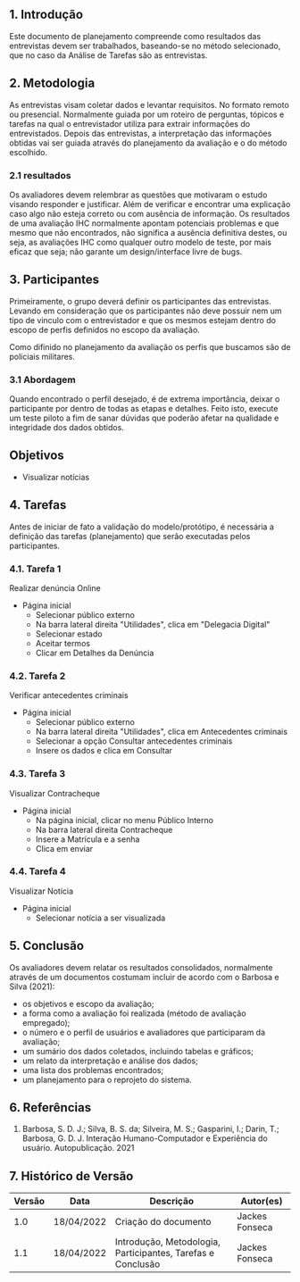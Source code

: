 ## 1. Introdução

Este documento de planejamento compreende como resultados das entrevistas devem ser trabalhados, baseando-se no método selecionado, que no caso da Análise de Tarefas são as entrevistas.

## 2. Metodologia

As entrevistas visam coletar dados e levantar requisitos. No formato remoto ou presencial. Normalmente guiada por um roteiro de perguntas, tópicos e tarefas na qual o entrevistador utiliza para extrair informações do entrevistados. Depois das entrevistas, a interpretação das informações obtidas vai ser guiada através do planejamento da avaliação e o do método escolhido.

### 2.1 resultados

Os avaliadores devem relembrar as questões que motivaram o estudo visando responder e justificar. Além de verificar e encontrar uma explicação caso algo não esteja correto ou com ausência de informação. Os resultados de uma avaliação IHC normalmente apontam potenciais problemas e que mesmo que não encontrados, não significa a ausência definitiva destes, ou seja, as avaliações IHC como qualquer outro modelo de teste, por mais eficaz que seja; não garante um design/interface livre de bugs.

## 3. Participantes

Primeiramente, o grupo deverá definir os participantes das entrevistas. Levando em consideração que os participantes não deve possuir nem um tipo de vinculo com o entrevistador e que os mesmos estejam dentro do escopo de perfis definidos no escopo da avaliação.

Como difinido no planejamento da avaliação os perfis que buscamos são de policiais militares.

### 3.1 Abordagem

Quando encontrado o perfil desejado, é de extrema importância, deixar o participante por dentro de todas as etapas e detalhes. Feito isto, execute um teste piloto a fim de sanar dúvidas que poderão afetar na qualidade e integridade dos dados obtidos.

## Objetivos

- Visualizar notícias

## 4. Tarefas

Antes de iniciar de fato a validação do modelo/protótipo, é necessária a definição das tarefas (planejamento) que serão executadas pelos participantes.

### 4.1. Tarefa 1

Realizar denúncia Online

- Página inicial
  - Selecionar público externo
  - Na barra lateral direita "Utilidades", clica em "Delegacia Digital"
  - Selecionar estado
  - Aceitar termos
  - Clicar em Detalhes da Denúncia

### 4.2. Tarefa 2

Verificar antecedentes criminais

- Página inicial
  - Selecionar público externo
  - Na barra lateral direita "Utilidades", clica em Antecedentes criminais
  - Selecionar a opção Consultar antecedentes criminais
  - Insere os dados e clica em Consultar

### 4.3. Tarefa 3

Visualizar Contracheque

- Página inicial
  - Na página inicial, clicar no menu Público Interno
  - Na barra lateral direita Contracheque
  - Insere a Matrícula e a senha
  - Clica em enviar

### 4.4. Tarefa 4

Visualizar Notícia

- Página inicial
  - Selecionar notícia a ser visualizada 
  
## 5. Conclusão

Os avaliadores devem relatar os resultados consolidados, normalmente através de um documentos costumam incluir de acordo com o Barbosa e Silva (2021):

- os objetivos e escopo da avaliação;
- a forma como a avaliação foi realizada (método de avaliação empregado);
- o número e o perfil de usuários e avaliadores que participaram da avaliação;
- um sumário dos dados coletados, incluindo tabelas e gráficos;
- um relato da interpretação e análise dos dados;
- uma lista dos problemas encontrados;
- um planejamento para o reprojeto do sistema.

## 6. Referências

1. Barbosa, S. D. J.; Silva, B. S. da; Silveira, M. S.; Gasparini, I.; Darin, T.; Barbosa, G. D. J. Interação Humano-Computador e Experiência do usuário. Autopublicação. 2021

## 7. Histórico de Versão

| Versão | Data       | Descrição                                                   | Autor(es)     |
| ------ | ---------- | ----------------------------------------------------------- | ------------- |
| 1.0    | 18/04/2022 | Criação do documento                                        | Jackes Fonseca |
| 1.1    | 18/04/2022 | Introdução, Metodologia, Participantes, Tarefas e Conclusão | Jackes Fonseca |
